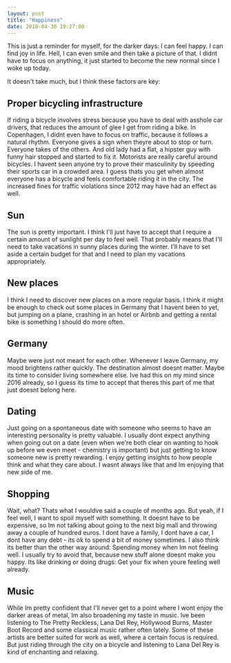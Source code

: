 ```yaml
---
layout: post
title: "Happiness"
date: 2018-04-30 19:27:00
---
```


This is just a reminder for myself, for the darker days: I can feel happy. I
can find joy in life. Hell, I can even smile and then take a picture of that.
I didnt have to focus on anything, it just started to become the new normal
since I woke up today.

It doesn't take much, but I think these factors are key:

## Proper bicycling infrastructure

If riding a bicycle involves stress because you have to deal with asshole car
drivers, that reduces the amount of glee I get from riding a bike. In
Copenhagen, I didnt even have to focus on traffic, because it follows a
natural rhythm. Everyone gives a sign when theyre about to stop or turn.
Everyone takes of the others. And old lady had a flat, a hipster guy with
funny hair stopped and started to fix it. Motorists are really careful around
bicycles. I havent seen anyone try to prove their masculinity by speeding
their sports car in a crowded area. I guess thats you get when almost everyone
has a bicycle and feels comfortable riding it in the city. The increased fines
for traffic violations since 2012 may have had an effect as well.

## Sun

The sun is pretty important. I think I'll just have to accept that I require a
certain amount of sunlight per day to feel well. That probably means that I'll
need to take vacations in sunny places during the winter. I'll have to set
aside a certain budget for that and I need to plan my vacations appropriately.

## New places

I think I need to discover new places on a more regular basis. I think it
might be enough to check out some places in Germany that I havent been to yet,
but jumping on a plane, crashing in an hotel or Airbnb and getting a rental
bike is something I should do more often.

## Germany

Maybe were just not meant for each other. Whenever I leave Germany, my mood
brightens rather quickly. The destination almost doesnt matter. Maybe its time
to consider living somewhere else. Ive had this on my mind since 2016 already,
so I guess its time to accept that theres this part of me that just doesnt
belong here.

## Dating

Just going on a spontaneous date with someone who seems to have an interesting
personality is pretty valuable. I usually dont expect anything when going out
on a date (even when we're both clear on wanting to hook up before we even meet - chemistry is important) but just getting to know someone new is pretty
  rewarding. I enjoy getting insights to how people think and what they care
  about. I wasnt always like that and Im enjoying that new side of me.

## Shopping

Wait, what? Thats what I wouldve said a couple of months ago. But yeah, if I
feel well, I want to spoil myself with something. It doesnt have to be
expensive, so Im not talking about going to the next big mall and throwing
away a couple of hundred euros. I dont have a family, I dont have a car, I
dont have any debt - its ok to spend a bit of money sometimes. I also think
its better than the other way around: Spending money when Im not feeling well.
I usually try to avoid that, because new stuff alone doesnt make you happy.
Its like drinking or doing drugs: Get your fix when youre feeling well
already.

## Music

While Im pretty confident that I'll never get to a point where I wont enjoy the
darker areas of metal, Im also broadening my taste in music. Ive been
listening to The Pretty Reckless, Lana Del Rey, Hollywood Burns, Master Boot
Record and some classical music rather often lately. Some of these artists are
better suited for work as well, where a certain focus is required. But just
riding through the city on a bicycle and listening to Lana Del Rey is kind of
enchanting and relaxing.
